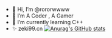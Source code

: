 - 👋 Hi, I’m @rororwwww
- 👀 I’m A Coder , A Gamer
- 🌱 I’m currently learning C++
- ✨ zeki99.cn
[![Anurag's GitHub stats](https://github-readme-stats.vercel.app/api?username=rororwwww)](https://github.com/anuraghazra/github-readme-stats)
<!---
rororwwww/rororwwww is a ✨ special ✨ repository because its `README.md` (this file) appears on your GitHub profile.
You can click the Preview link to take a look at your changes.
--->
